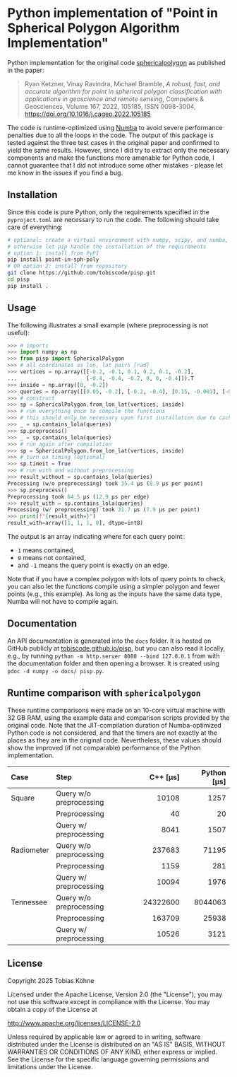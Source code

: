 # Python implementation of "Point in Spherical Polygon Algorithm Implementation"

Python implementation for the original code
[sphericalpolygon](https://github.com/ryanketzner/sphericalpolygon)
as published in the paper:

> Ryan Ketzner, Vinay Ravindra, Michael Bramble,
> *A robust, fast, and accurate algorithm for point in spherical polygon*
> *classification with applications in geoscience and remote sensing*,
> Computers & Geosciences, Volume 167, 2022, 105185, ISSN 0098-3004,
> https://doi.org/10.1016/j.cageo.2022.105185

The code is runtime-optimized using [Numba](https://numba.pydata.org/) to
avoid severe performance penalties due to all the loops in the code.
The output of this package is tested against the three test cases in
the original paper and confirmed to yield the same results.
However, since I did try to extract only the necessary components
and make the functions more amenable for Python code, I cannot guarantee that
I did not introduce some other mistakes - please let me know in the
issues if you find a bug.

## Installation

Since this code is pure Python, only the requirements specified in
the `pyproject.toml` are necessary to run the code. The following
should take care of everything:

```bash
# optional: create a virtual environment with numpy, scipy, and numba,
# otherwise let pip handle the installation of the requirements
# option 1: install from PyPI
pip install point-in-sph-poly
# OR option 2: install from repository
git clone https://github.com/tobiscode/pisp.git
cd pisp
pip install .
```

## Usage

The following illustrates a small example (where preprocessing is not
useful):

```python
>>> # imports
>>> import numpy as np
>>> from pisp import SphericalPolygon
>>> # all coordinates as lon, lat pairs [rad]
>>> vertices = np.array([[-0.2, -0.1, 0.1, 0.2, 0.1, -0.2],
...                      [-0.4, -0.4, -0.2, 0, 0, -0.4]]).T
>>> inside = np.array([0, -0.2])
>>> queries = np.array([[0.05, -0.2], [-0.2, -0.4], [0.15, -0.001], [-0.1, -0.1]])
>>> # construct
>>> sp = SphericalPolygon.from_lon_lat(vertices, inside)
>>> # run everything once to compile the functions
>>> # this should only be necessary upon first installation due to caching
>>> _ = sp.contains_lola(queries)
>>> sp.preprocess()
>>> _ = sp.contains_lola(queries)
>>> # run again after compilation
>>> sp = SphericalPolygon.from_lon_lat(vertices, inside)
>>> # turn on timing (optional)
>>> sp.timeit = True
>>> # run with and without preprocessing
>>> result_without = sp.contains_lola(queries)
Processing (w/o preprocessing) took 35.4 µs (8.9 µs per point)
>>> sp.preprocess()
Preprocessing took 64.5 µs (12.9 µs per edge)
>>> result_with = sp.contains_lola(queries)
Processing (w/ preprocessing) took 31.7 µs (7.9 µs per point)
>>> print(f"{result_with=}")
result_with=array([1, 1, 1, 0], dtype=int8)
```

The output is an array indicating where for each query point:

- `1` means contained,
- `0` means not contained,
- and `-1` means the query point is exactly on an edge.

Note that if you have a complex polygon with lots of query points to check,
you can also let the functions compile using a simpler polygon and fewer points
(e.g., this example).
As long as the inputs have the same data type, Numba will not have to compile again.

## Documentation

An API documentation is generated into the `docs` folder. It is hosted on GitHub publicly
at [tobiscode.github.io/pisp](https://tobiscode.github.io/pisp), but you can
also read it locally, e.g., by running `python -m http.server 8080 --bind 127.0.0.1`
from with the documentation folder and then opening a browser. It is created using
`pdoc -d numpy -o docs/ pisp.py`.

## Runtime comparison with `sphericalpolygon`

These runtime comparisons were made on an 10-core virtual machine with 32 GB RAM,
using the example data and comparison scripts provided by the original code.
Note that the JIT-compilation duration of Numba-optimized Python code is not
considered, and that the timers are not exactly at the places as they are in
the original code.
Nevertheless, these values should show the improved (if not comparable)
performance of the Python implementation.

| Case       | Step                    | C++ [µs] | Python [µs] |
|:-----------|:------------------------|---------:|------------:|
| Square     | Query w/o preprocessing |    10108 |        1257 |
|            | Preprocessing           |       40 |          20 |
|            | Query w/ preprocessing  |     8041 |        1507 |
| Radiometer | Query w/o preprocessing |   237683 |       71195 |
|            | Preprocessing           |     1159 |         281 |
|            | Query w/ preprocessing  |    10094 |        1976 |
| Tennessee  | Query w/o preprocessing | 24322600 |     8044063 |
|            | Preprocessing           |   163709 |       25938 |
|            | Query w/ preprocessing  |    10526 |        3121 |

## License

Copyright 2025 Tobias Köhne

Licensed under the Apache License, Version 2.0 (the "License");
you may not use this software except in compliance with the License.
You may obtain a copy of the License at

http://www.apache.org/licenses/LICENSE-2.0

Unless required by applicable law or agreed to in writing, software
distributed under the License is distributed on an "AS IS" BASIS,
WITHOUT WARRANTIES OR CONDITIONS OF ANY KIND, either express or implied.
See the License for the specific language governing permissions and
limitations under the License.
